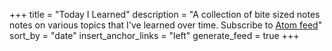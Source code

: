 +++
title = "Today I Learned"
description = "A collection of bite sized notes notes on various topics that I've learned over time. Subscribe to [Atom feed](/tils/atom.xml)"
sort_by = "date"
insert_anchor_links = "left"
generate_feed = true
+++
